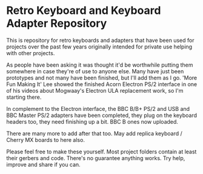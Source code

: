 # Retro Keyboard and Keyboard Adapter Repository

This is repository for retro keyboards and adapters that have been used for projects over the past few years originally intended for private use helping with other projects.

As people have been asking it was thought it'd be worthwhile putting them somewhere in case they're of use to anyone else. Many have just been prototypes and not many have been finished, 
but I'll add them as I go. 'More Fun Making It' Lee showed the finished Acorn Electron PS/2 interface in one of his videos about Mogwaay's Electron ULA replacement work, so I'm starting there.

In complement to the Electron interface, the BBC B/B+ PS/2 and USB and BBC Master PS/2 adapters have been completed, they plug on the keyboard headers too, they need finishing up a bit. BBC B ones now uploaded.

There are many more to add after that too. May add replica keyboard / Cherry MX boards to here also.

Please feel free to make these yourself. Most project folders contain at least their gerbers and code. There's no guarantee anything works. Try help, improve and share if you can.
